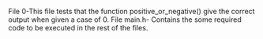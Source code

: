 File 0-This file tests that the function positive_or_negative() give the correct output when given a case of 0.
File main.h- Contains the some required code to be executed in the rest of the files.
